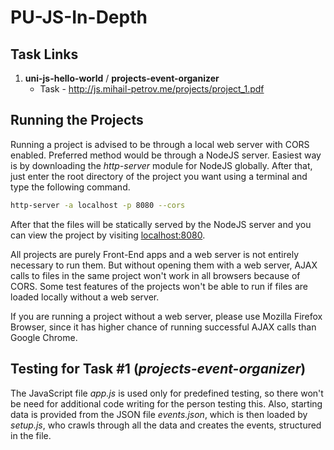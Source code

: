 # PU-JS-In-Depth

## Task Links

1. __uni-js-hello-world__ / __projects-event-organizer__
    * Task - http://js.mihail-petrov.me/projects/project_1.pdf
    
## Running the Projects

Running a project is advised to be through a local web server with CORS enabled. Preferred method would be through a
NodeJS server. Easiest way is by downloading the _http-server_ module for NodeJS globally. After that, just enter the
root directory of the project you want using a terminal and type the following command.
````bash
http-server -a localhost -p 8080 --cors
````
After that the files will be statically served by the NodeJS server and you can view the project by visiting 
[localhost:8080](http://localhost.8080).

All projects are purely Front-End apps and a web server is not entirely necessary to run them. But without opening them
with a web server, AJAX calls to files in the same project won't work in all browsers because of CORS. Some test 
features of the projects won't be able to run if files are loaded locally without a web server.

If you are running a project without a web server, please use Mozilla Firefox Browser, since it has higher chance of
running successful AJAX calls than Google Chrome.

## Testing for Task #1 (_projects-event-organizer_)

The JavaScript file _app.js_ is used only for predefined testing, so there won't be need for additional code writing for 
the person testing this. Also, starting data is provided from the JSON file _events.json_, which is then loaded by
_setup.js_, who crawls through all the data and creates the events, structured in the file.
